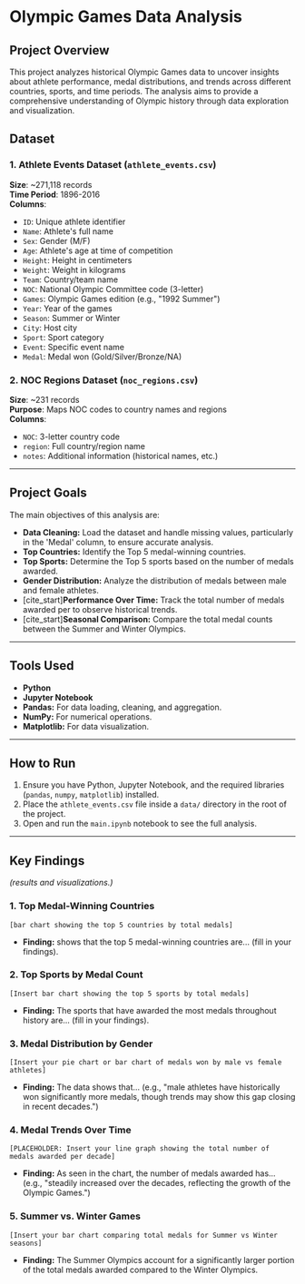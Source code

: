# Olympic Games Data Analysis

## Project Overview

This project analyzes historical Olympic Games data to uncover insights about athlete performance, medal distributions, and trends across different countries, sports, and time periods. The analysis aims to provide a comprehensive understanding of Olympic history through data exploration and visualization.

## Dataset

### 1. Athlete Events Dataset (`athlete_events.csv`)
**Size**: ~271,118 records  
**Time Period**: 1896-2016  
**Columns**:
- `ID`: Unique athlete identifier
- `Name`: Athlete's full name
- `Sex`: Gender (M/F)
- `Age`: Athlete's age at time of competition
- `Height`: Height in centimeters
- `Weight`: Weight in kilograms
- `Team`: Country/team name
- `NOC`: National Olympic Committee code (3-letter)
- `Games`: Olympic Games edition (e.g., "1992 Summer")
- `Year`: Year of the games
- `Season`: Summer or Winter
- `City`: Host city
- `Sport`: Sport category
- `Event`: Specific event name
- `Medal`: Medal won (Gold/Silver/Bronze/NA)

### 2. NOC Regions Dataset (`noc_regions.csv`)
**Size**: ~231 records  
**Purpose**: Maps NOC codes to country names and regions  
**Columns**:
- `NOC`: 3-letter country code
- `region`: Full country/region name
- `notes`: Additional information (historical names, etc.)

---

## Project Goals

The main objectives of this analysis are:

* **Data Cleaning:** Load the dataset and handle missing values, particularly in the 'Medal' column, to ensure accurate analysis.
* **Top Countries:** Identify the Top 5 medal-winning countries.
* **Top Sports:** Determine the Top 5 sports based on the number of medals awarded.
* **Gender Distribution:** Analyze the distribution of medals between male and female athletes.
* [cite_start]**Performance Over Time:** Track the total number of medals awarded per to observe historical trends.
* [cite_start]**Seasonal Comparison:** Compare the total medal counts between the Summer and Winter Olympics.

---

## Tools Used
* **Python**
* **Jupyter Notebook**
* **Pandas:** For data loading, cleaning, and aggregation.
* **NumPy:** For numerical operations.
* **Matplotlib:** For data visualization.

---

## How to Run   

1.  Ensure you have Python, Jupyter Notebook, and the required libraries (`pandas`, `numpy`, `matplotlib`) installed.
2.  Place the `athlete_events.csv` file inside a `data/` directory in the root of the project.
3.  Open and run the `main.ipynb` notebook to see the full analysis.

---

## Key Findings

*(results and visualizations.)*

### 1. Top Medal-Winning Countries

`[bar chart showing the top 5 countries by total medals]`

* **Finding:** shows that the top 5 medal-winning countries are... (fill in your findings).

### 2. Top Sports by Medal Count

`[Insert bar chart showing the top 5 sports by total medals]`

* **Finding:** The sports that have awarded the most medals throughout history are... (fill in your findings).

### 3. Medal Distribution by Gender

`[Insert your pie chart or bar chart of medals won by male vs female athletes]`

* **Finding:** The data shows that... (e.g., "male athletes have historically won significantly more medals, though trends may show this gap closing in recent decades.")

### 4. Medal Trends Over Time

`[PLACEHOLDER: Insert your line graph showing the total number of medals awarded per decade]`

* **Finding:** As seen in the chart, the number of medals awarded has... (e.g., "steadily increased over the decades, reflecting the growth of the Olympic Games.")

### 5. Summer vs. Winter Games

`[Insert your bar chart comparing total medals for Summer vs Winter seasons]`

* **Finding:** The Summer Olympics account for a significantly larger portion of the total medals awarded compared to the Winter Olympics.